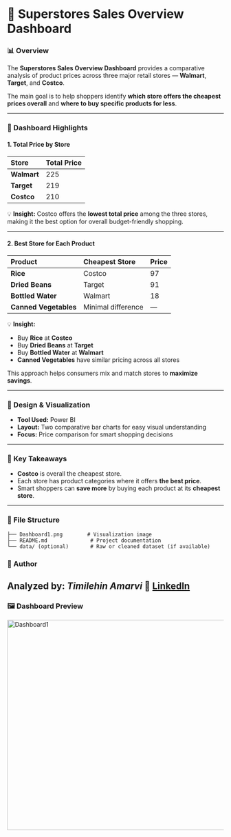 # 🏪 Superstores Sales Overview Dashboard

### 📊 Overview

The **Superstores Sales Overview Dashboard** provides a comparative analysis of product prices across three major retail stores — **Walmart**, **Target**, and **Costco**.

The main goal is to help shoppers identify **which store offers the cheapest prices overall** and **where to buy specific products for less**.

---

### 🧩 Dashboard Highlights

#### **1. Total Price by Store**

| Store       | Total Price |
| :---------- | :---------- |
| **Walmart** | 225         |
| **Target**  | 219         |
| **Costco**  | 210         |

💡 **Insight:** Costco offers the **lowest total price** among the three stores, making it the best option for overall budget-friendly shopping.

---

#### **2. Best Store for Each Product**

| Product               | Cheapest Store     | Price |
| :-------------------- | :----------------- | :---- |
| **Rice**              | Costco             | 97    |
| **Dried Beans**       | Target             | 91    |
| **Bottled Water**     | Walmart            | 18    |
| **Canned Vegetables** | Minimal difference | —     |

💡 **Insight:**

* Buy **Rice** at **Costco**
* Buy **Dried Beans** at **Target**
* Buy **Bottled Water** at **Walmart**
* **Canned Vegetables** have similar pricing across all stores

This approach helps consumers mix and match stores to **maximize savings**.

---

### 🎨 Design & Visualization

* **Tool Used:** Power BI 
* **Layout:** Two comparative bar charts for easy visual understanding
* **Focus:** Price comparison for smart shopping decisions

---

### 🧠 Key Takeaways

* **Costco** is overall the cheapest store.
* Each store has product categories where it offers **the best price**.
* Smart shoppers can **save more** by buying each product at its **cheapest store**.

---

### 🧾 File Structure

```
├── Dashboard1.png        # Visualization image
├── README.md              # Project documentation
└── data/ (optional)       # Raw or cleaned dataset (if available)
```

### 👤 Author

**Analyzed by:** *Timilehin Amarvi*
🔗 [LinkedIn](https://www.linkedin.com/in/timilehin-amarvi)
---

### 🖼️ Dashboard Preview
<img width="831" height="488" alt="Dashboard1" src="https://github.com/user-attachments/assets/2ba816e0-39ee-4324-92ac-53a6cf26f4e9" />



